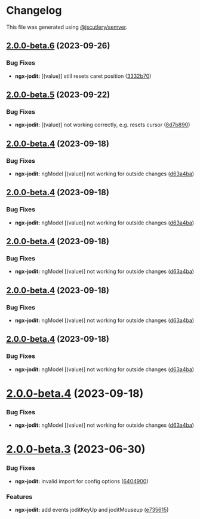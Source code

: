 # Changelog

This file was generated using [@jscutlery/semver](https://github.com/jscutlery/semver).

## [2.0.0-beta.6](https://github.com/julianpoemp/ngx-jodit/compare/ngx-jodit-2.0.0-beta.5...ngx-jodit-2.0.0-beta.6) (2023-09-26)


### Bug Fixes

* **ngx-jodit:** [(value)] still resets caret position ([3332b70](https://github.com/julianpoemp/ngx-jodit/commit/3332b70410c59d6621b048c039ea5ebf414ed73c))

## [2.0.0-beta.5](https://github.com/julianpoemp/ngx-jodit/compare/ngx-jodit-2.0.0-beta.4...ngx-jodit-2.0.0-beta.5) (2023-09-22)


### Bug Fixes

* **ngx-jodit:** [(value)] not working correctly, e.g. resets cursor ([8d7b890](https://github.com/julianpoemp/ngx-jodit/commit/8d7b890c997532e13918b59951a88831b9de539a))

## [2.0.0-beta.4](https://github.com/julianpoemp/ngx-jodit/compare/ngx-jodit-2.0.0-beta.3...ngx-jodit-2.0.0-beta.4) (2023-09-18)


### Bug Fixes

* **ngx-jodit:** ngModel [(value)] not working for outside changes ([d63a4ba](https://github.com/julianpoemp/ngx-jodit/commit/d63a4bac411761399064e925f4dfbc0fbb01064b))

## [2.0.0-beta.4](https://github.com/julianpoemp/ngx-jodit/compare/ngx-jodit-2.0.0-beta.3...ngx-jodit-2.0.0-beta.4) (2023-09-18)


### Bug Fixes

* **ngx-jodit:** ngModel [(value)] not working for outside changes ([d63a4ba](https://github.com/julianpoemp/ngx-jodit/commit/d63a4bac411761399064e925f4dfbc0fbb01064b))

## [2.0.0-beta.4](https://github.com/julianpoemp/ngx-jodit/compare/ngx-jodit-2.0.0-beta.3...ngx-jodit-2.0.0-beta.4) (2023-09-18)


### Bug Fixes

* **ngx-jodit:** ngModel [(value)] not working for outside changes ([d63a4ba](https://github.com/julianpoemp/ngx-jodit/commit/d63a4bac411761399064e925f4dfbc0fbb01064b))

## [2.0.0-beta.4](https://github.com/julianpoemp/ngx-jodit/compare/ngx-jodit-2.0.0-beta.3...ngx-jodit-2.0.0-beta.4) (2023-09-18)


### Bug Fixes

* **ngx-jodit:** ngModel [(value)] not working for outside changes ([d63a4ba](https://github.com/julianpoemp/ngx-jodit/commit/d63a4bac411761399064e925f4dfbc0fbb01064b))

## [2.0.0-beta.4](https://github.com/julianpoemp/ngx-jodit/compare/ngx-jodit-2.0.0-beta.3...ngx-jodit-2.0.0-beta.4) (2023-09-18)


### Bug Fixes

* **ngx-jodit:** ngModel [(value)] not working for outside changes ([d63a4ba](https://github.com/julianpoemp/ngx-jodit/commit/d63a4bac411761399064e925f4dfbc0fbb01064b))

# [2.0.0-beta.4](https://github.com/julianpoemp/ngx-jodit/compare/ngx-jodit-2.0.0-beta.3...ngx-jodit-2.0.0-beta.4) (2023-09-18)


### Bug Fixes

* **ngx-jodit:** ngModel [(value)] not working for outside changes ([d63a4ba](https://github.com/julianpoemp/ngx-jodit/commit/d63a4bac411761399064e925f4dfbc0fbb01064b))



# [2.0.0-beta.3](https://github.com/julianpoemp/ngx-jodit/compare/ngx-jodit-2.0.0-beta.2...ngx-jodit-2.0.0-beta.3) (2023-06-30)


### Bug Fixes

* **ngx-jodit:** invalid import for config options ([6404900](https://github.com/julianpoemp/ngx-jodit/commit/6404900ae8dc8b2528017a81b28214a0f8d634ba))


### Features

* **ngx-jodit:** add events joditKeyUp and joditMouseup ([e735615](https://github.com/julianpoemp/ngx-jodit/commit/e7356154477e66e0921d886c3a5602ddf83c78b7))
